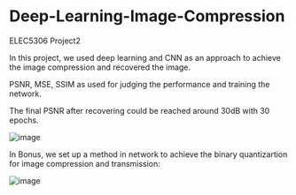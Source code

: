 # Deep-Learning-Image-Compression
ELEC5306 Project2

In this project, we used deep learning and CNN as an approach to achieve the image compression and recovered the image.

PSNR, MSE, SSIM as used for judging the performance and training the network.

The final PSNR after recovering could be reached around 30dB with 30 epochs.

![image](https://user-images.githubusercontent.com/58734009/184891553-e4def0da-d531-4ad9-8b55-13f2aace1459.png)

In Bonus, we set up a method in network to achieve the binary quantizartion for image compression and transmission:

![image](https://user-images.githubusercontent.com/58734009/184891090-2fdb9451-0728-414e-aa7d-9553ae9cda84.png)
